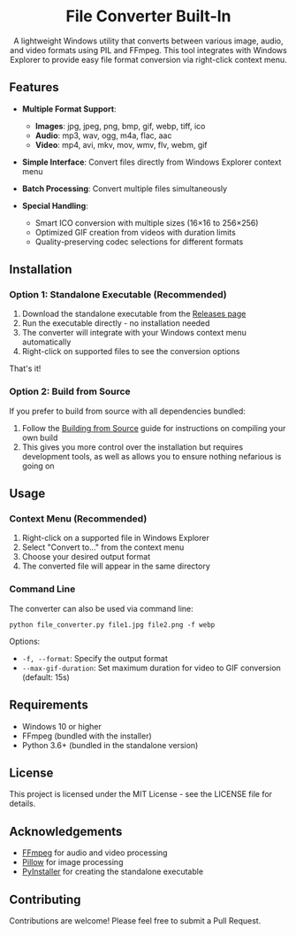 <div align="center">

# File Converter Built-In

A lightweight Windows utility that converts between various image, audio, and video formats using PIL and FFmpeg. This tool integrates with Windows Explorer to provide easy file format conversion via right-click context menu.

</div>

## Features

- **Multiple Format Support**:
  - **Images**: jpg, jpeg, png, bmp, gif, webp, tiff, ico
  - **Audio**: mp3, wav, ogg, m4a, flac, aac
  - **Video**: mp4, avi, mkv, mov, wmv, flv, webm, gif

- **Simple Interface**: Convert files directly from Windows Explorer context menu
- **Batch Processing**: Convert multiple files simultaneously
- **Special Handling**:
  - Smart ICO conversion with multiple sizes (16×16 to 256×256)
  - Optimized GIF creation from videos with duration limits
  - Quality-preserving codec selections for different formats

## Installation

### Option 1: Standalone Executable (Recommended)

1. Download the standalone executable from the [Releases page](https://github.com/OMetaVR/Extension-master/releases)
2. Run the executable directly - no installation needed
3. The converter will integrate with your Windows context menu automatically
4. Right-click on supported files to see the conversion options

That's it!

### Option 2: Build from Source

If you prefer to build from source with all dependencies bundled:

1. Follow the [Building from Source](Building%20from%20Source.md) guide for instructions on compiling your own build
2. This gives you more control over the installation but requires development tools, as well as allows you to ensure nothing nefarious is going on

## Usage

### Context Menu (Recommended)

1. Right-click on a supported file in Windows Explorer
2. Select "Convert to..." from the context menu
3. Choose your desired output format
4. The converted file will appear in the same directory

### Command Line

The converter can also be used via command line:

```
python file_converter.py file1.jpg file2.png -f webp
```

Options:
- `-f, --format`: Specify the output format
- `--max-gif-duration`: Set maximum duration for video to GIF conversion (default: 15s)

## Requirements

- Windows 10 or higher
- FFmpeg (bundled with the installer)
- Python 3.6+ (bundled in the standalone version)

## License

This project is licensed under the MIT License - see the LICENSE file for details.

## Acknowledgements

- [FFmpeg](https://ffmpeg.org/) for audio and video processing
- [Pillow](https://python-pillow.org/) for image processing
- [PyInstaller](https://www.pyinstaller.org/) for creating the standalone executable

## Contributing

Contributions are welcome! Please feel free to submit a Pull Request. 
